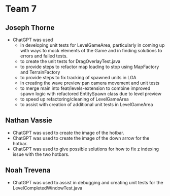 # Team 7

## Joseph Thorne
* ChatGPT was used
  * in developing unit tests for LevelGameArea, particularly in coming up with ways to mock elements of the Game and in finding solutions to errors and failed tests.
  * to create the unit tests for DragOverlayTest.java
  * to provide steps to refactor map loading to stop using MapFactory and TerrainFactory
  * to provide steps to fix tracking of spawned units in LGA
  * in creating the wave preview pan camera movement and unit tests
  * to merge main into feat/levels-extension to combine improved spawn logic with refactored EntitySpawn class due to level preview
  * to speed up refactoring/cleaning of LevelGameArea
  * to assist with creation of additional unit tests in LevelGameArea

## Nathan Vassie
* ChatGPT was used to create the image of the hotbar.
* ChatGPT was used to create the image of the down arrow for the hotbar.
* ChatGPT was used to give possible solutions for how to fix z indexing issue with the two hotbars.

## Noah Trevena
* ChatGPT was used to assist in debugging and creating unit tests for the LevelCompletedWindowTest.java
